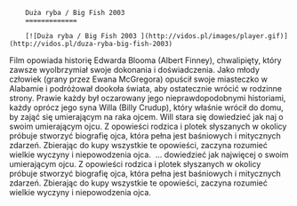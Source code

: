 
        Duża ryba / Big Fish 2003 
        =============
        
        [![Duża ryba / Big Fish 2003 ](http://vidos.pl/images/player.gif)](http://vidos.pl/duza-ryba-big-fish-2003)
        
        
 Film opowiada historię Edwarda Blooma (Albert Finney), chwalipięty, który zawsze wyolbrzymiał swoje dokonania i doświadczenia. Jako młody człowiek (grany przez Ewana McGregora) opuścił swoje miasteczko w Alabamie i podróżował dookoła świata, aby ostatecznie wrócić w rodzinne strony. Prawie każdy był oczarowany jego nieprawdopodobnymi historiami, każdy oprócz jego syna Willa (Billy Crudup), który właśnie wrócił do domu, by zająć się umierającym na raka ojcem. Will stara się dowiedzieć jak naj o swoim umierającym ojcu. Z opowieści rodzica i plotek słyszanych w okolicy próbuje stworzyć biografię ojca, która pełna jest baśniowych i mitycznych zdarzeń. Zbierając do kupy wszystkie te opowieści, zaczyna rozumieć wielkie wyczyny i niepowodzenia ojca.   ... dowiedzieć jak najwięcej o swoim umierającym ojcu. Z opowieści rodzica i plotek słyszanych w okolicy próbuje stworzyć biografię ojca, która pełna jest baśniowych i mitycznych zdarzeń. Zbierając do kupy wszystkie te opowieści, zaczyna rozumieć wielkie wyczyny i niepowodzenia ojca. 
    